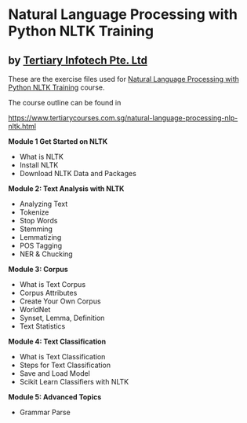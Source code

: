 # Natural Language Processing with Python NLTK Training
## by [Tertiary Infotech Pte. Ltd](https://www.tertiarycourses.com.sg/)

These are the exercise files used for [Natural Language Processing with Python NLTK Training](https://www.tertiarycourses.com.sg/natural-language-processing-nlp-nltk.html) course. 

The course outline can be found in 

https://www.tertiarycourses.com.sg/natural-language-processing-nlp-nltk.html

<p><strong>Module 1 Get Started on NLTK</strong></p>
<ul>
<li>What is NLTK</li>
<li>Install NLTK</li>
<li>Download NLTK Data and Packages</li>
</ul>
<p><strong>Module 2: Text Analysis with NLTK</strong></p>
<ul>
<li>Analyzing Text</li>
<li>Tokenize</li>
<li>Stop Words</li>
<li>Stemming</li>
<li>Lemmatizing</li>
<li>POS Tagging</li>
<li>NER &amp; Chucking</li>
</ul>
<p><strong>Module 3: Corpus</strong></p>
<ul>
<li>What is Text Corpus</li>
<li>Corpus Attributes</li>
<li>Create Your Own Corpus</li>
<li>WorldNet</li>
<li>Synset, Lemma, Definition</li>
<li>Text Statistics</li>
</ul>
<p><strong>Module 4: Text Classification</strong></p>
<ul>
<li>What is Text Classification</li>
<li>Steps for Text Classification</li>
<li>Save and Load Model</li>
<li>Scikit Learn Classifiers with NLTK</li>
</ul>
<p><strong>Module 5: Advanced Topics</strong></p>
<ul>
<li>Grammar Parse</li>
</ul>
